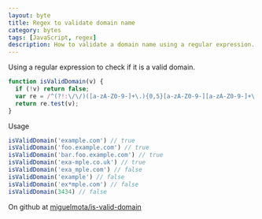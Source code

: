 ```yaml
---
layout: byte
title: Regex to validate domain name
category: bytes
tags: [JavaScript, regex]
description: How to validate a domain name using a regular expression.
---
```

Using a regular expression to check if it is a valid domain.

```javascript
function isValidDomain(v) {
  if (!v) return false;
  var re = /^(?!:\/\/)([a-zA-Z0-9-]+\.){0,5}[a-zA-Z0-9-][a-zA-Z0-9-]+\.[a-zA-Z]{2,64}?$/gi;
  return re.test(v);
}
```

Usage

```javascript
isValidDomain('example.com') // true
isValidDomain('foo.example.com') // true
isValidDomain('bar.foo.example.com') // true
isValidDomain('exa-mple.co.uk') // true
isValidDomain('exa_mple.com') // false
isValidDomain('example') // false
isValidDomain('ex*mple.com') // false
isValidDomain(3434) // false
```

On github at [miguelmota/is-valid-domain](https://github.com/miguelmota/is-valid-domain)
